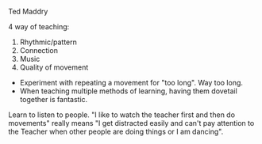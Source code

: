 Ted Maddry

4 way of teaching:
1. Rhythmic/pattern
2. Connection
3. Music
4. Quality of movement

* Experiment with repeating a movement for "too long".  Way too long.
* When teaching multiple methods of learning, having them dovetail together is fantastic.

Learn to listen to people.  "I like to watch the teacher first and then do movements"
really means "I get distracted easily and can't pay attention to the Teacher when
other people are doing things or I am dancing".
